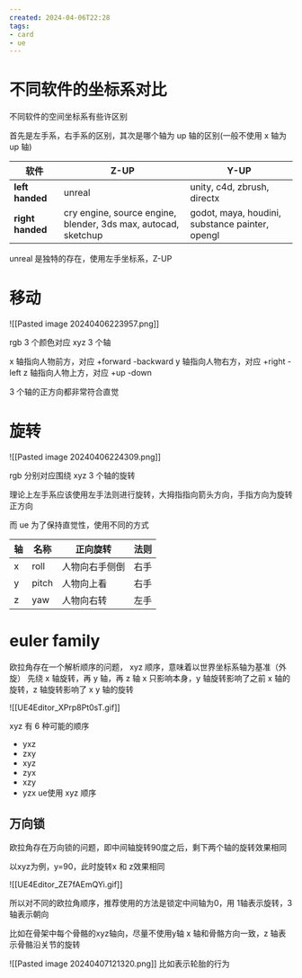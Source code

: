 ```yaml
---
created: 2024-04-06T22:28
tags:
- card
- ue 
---
```


# 不同软件的坐标系对比 

不同软件的空间坐标系有些许区别

首先是左手系，右手系的区别，其次是哪个轴为 up 轴的区别(一般不使用 x 轴为 up 轴)


| 软件               | Z-UP                                                           | Y-UP                                            |
| ---------------- | -------------------------------------------------------------- | ----------------------------------------------- |
| **left handed**  | unreal                                                         | unity, c4d, zbrush, directx                     |
| **right handed** | cry engine, source engine, blender, 3ds max, autocad, sketchup | godot, maya, houdini, substance painter, opengl |

unreal 是独特的存在，使用左手坐标系，Z-UP

# 移动  

![[Pasted image 20240406223957.png]]

rgb 3 个颜色对应 xyz 3 个轴

x 轴指向人物前方，对应 +forward -backward
y 轴指向人物右方，对应 +right -left
z 轴指向人物上方，对应 +up -down

3 个轴的正方向都非常符合直觉

# 旋转

![[Pasted image 20240406224309.png]]

rgb 分别对应围绕 xyz 3 个轴的旋转

理论上左手系应该使用左手法则进行旋转，大拇指指向箭头方向，手指方向为旋转正方向

而 ue 为了保持直觉性，使用不同的方式

| 轴   | 名称    | 正向旋转    | 法则  |
| --- | ----- | ------- | --- |
| x   | roll  | 人物向右手侧倒 | 右手  |
| y   | pitch | 人物向上看   | 右手  |
| z   | yaw   | 人物向右转   | 左手  |

# euler family

欧拉角存在一个解析顺序的问题，
xyz 顺序，意味着以世界坐标系轴为基准（外旋）
先绕 x 轴旋转，再 y 轴，再 z 轴
x 只影响本身，y 轴旋转影响了之前 x 轴的旋转，z 轴旋转影响了 x y 轴的旋转

![[UE4Editor_XPrp8Pt0sT.gif]]

xyz 有 6 种可能的顺序
- yxz
- zxy
- xyz
- zyx
- xzy
- yzx 
ue使用 xyz 顺序

## 万向锁

 欧拉角存在万向锁的问题，即中间轴旋转90度之后，剩下两个轴的旋转效果相同

以xyz为例，y=90，此时旋转x 和 z效果相同

![[UE4Editor_ZE7fAEmQYi.gif]]

所以对不同的欧拉角顺序，推荐使用的方法是锁定中间轴为0，用 1轴表示旋转，3 轴表示朝向

比如在骨架中每个骨骼的xyz轴向，尽量不使用y轴
x 轴和骨骼方向一致，z 轴表示骨骼沿关节的旋转

![[Pasted image 20240407121320.png]]
比如表示轮胎的行为



